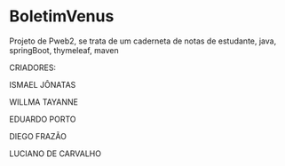 # BoletimVenus
Projeto de Pweb2, se trata de um caderneta de notas de estudante, java, springBoot, thymeleaf, maven

CRIADORES:

ISMAEL JÔNATAS

WILLMA TAYANNE

EDUARDO PORTO

DIEGO FRAZÃO

LUCIANO DE CARVALHO
